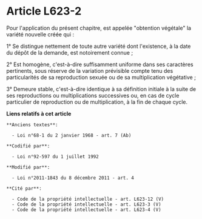 # Article L623-2

Pour l'application du présent chapitre, est appelée "obtention végétale" la variété nouvelle créée qui :

1° Se distingue nettement de toute autre variété dont l'existence, à la date du dépôt de la demande, est notoirement connue ;

2° Est homogène, c'est-à-dire suffisamment uniforme dans ses caractères pertinents, sous réserve de la variation prévisible
compte tenu des particularités de sa reproduction sexuée ou de sa multiplication végétative ;

3° Demeure stable, c'est-à-dire identique à sa définition initiale à la suite de ses reproductions ou multiplications
successives ou, en cas de cycle particulier de reproduction ou de multiplication, à la fin de chaque cycle.

**Liens relatifs à cet article**

	**Anciens textes**:

	  - Loi n°68-1 du 2 janvier 1968 - art. 7 (Ab)

	**Codifié par**:

	  - Loi n°92-597 du 1 juillet 1992

	**Modifié par**:

	  - Loi n°2011-1843 du 8 décembre 2011 - art. 4

	**Cité par**:

	  - Code de la propriété intellectuelle - art. L623-12 (V)
	  - Code de la propriété intellectuelle - art. L623-3 (V)
	  - Code de la propriété intellectuelle - art. L623-4 (V)
